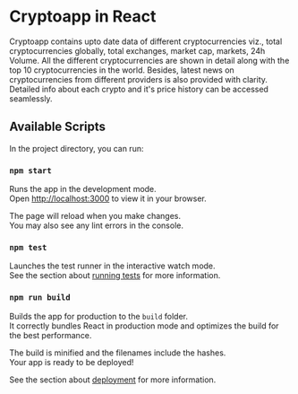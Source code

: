 # Cryptoapp in React

Cryptoapp contains upto date data of different cryptocurrencies viz., total cryptocurrencies globally, total exchanges, market cap, markets, 24h Volume. All the different cryptocurrencies are shown in detail along with the top 10 cryptocurrencies in the world. Besides, latest news on cryptocurrencies from different providers is also provided with clarity. Detailed info about each crypto and it's price history can be accessed seamlessly.  

## Available Scripts

In the project directory, you can run:

### `npm start`

Runs the app in the development mode.\
Open [http://localhost:3000](http://localhost:3000) to view it in your browser.

The page will reload when you make changes.\
You may also see any lint errors in the console.

### `npm test`

Launches the test runner in the interactive watch mode.\
See the section about [running tests](https://facebook.github.io/create-react-app/docs/running-tests) for more information.

### `npm run build`

Builds the app for production to the `build` folder.\
It correctly bundles React in production mode and optimizes the build for the best performance.

The build is minified and the filenames include the hashes.\
Your app is ready to be deployed!

See the section about [deployment](https://facebook.github.io/create-react-app/docs/deployment) for more information.
